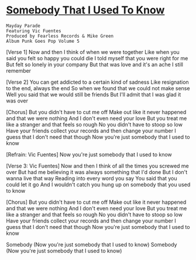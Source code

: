 # [Somebody That I Used To Know](https://genius.com/Mayday-parade-somebody-that-i-used-to-know-lyrics)
    Mayday Parade
    Featuring Vic Fuentes
    Produced by Fearless Records & Mike Green
    Album Punk Goes Pop Volume 5

[Verse 1]
Now and then I think of when we were together
Like when you said you felt so happy you could die
I told myself that you were right for me
But felt so lonely in your company
But that was love and it's an ache I still remember

[Verse 2]
You can get addicted to a certain kind of sadness
Like resignation to the end, always the end
So when we found that we could not make sense
Well you said that we would still be friends
But I'll admit that I was glad it was over

[Chorus]
But you didn't have to cut me off
Make out like it never happened and that we were nothing
And I don't even need your love
But you treat me like a stranger and that feels so rough
No you didn't have to stoop so low
Have your friends collect your records and then change your number
I guess that I don't need that though
Now you're just somebody that I used to know

[Refrain: Vic Fuentes]
Now you're just somebody that I used to know

[Verse 3: Vic Fuentes]
Now and then I think of all the times you screwed me over
But had me believing it was always something that I'd done
But I don't wanna live that way
Reading into every word you say
You said that you could let it go
And I wouldn't catch you hung up on somebody that you used to know

[Chorus]
But you didn't have to cut me off
Make out like it never happened and that we were nothing
And I don't even need your love
But you treat me like a stranger and that feels so rough
No you didn't have to stoop so low
Have your friends collect your records and then change your number
I guess that I don't need that though
Now you're just somebody that I used to know

Somebody
(Now you're just somebody that I used to know)
Somebody
(Now you're just somebody that I used to know)
